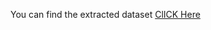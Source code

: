 You can find the extracted dataset [ClICK Here](https://drive.google.com/drive/folders/1F9_qq-uLVFpbgAG2qtf6Ohy7VGkAU5vE)
